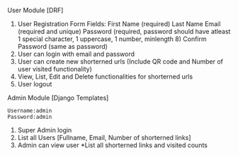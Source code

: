 User Module [DRF]

1. User Registration
   Form Fields:
   First Name (required)
   Last Name
   Email (required and unique)
   Password (required, password should have atleast 1 special character, 1 uppercase, 1 number, minlength 8)
   Confirm Password (same as password)
2. User can login with email and password
3. User can create new shorterned urls (Include QR code and Number of user visited functionality)
4. View, List, Edit and Delete functionalities for shorterned urls
5. User logout

Admin Module [Django Templates]

```
Username:admin
Password:admin
```


1. Super Admin login
2. List all Users [Fullname, Email, Number of shorterned links]
3. Admin can view user
   *List all shorterned links and visited counts
